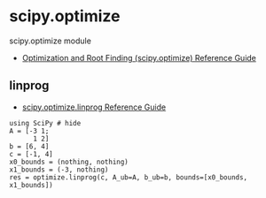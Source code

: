 # scipy.optimize

scipy.optimize module

- [Optimization and Root Finding (scipy.optimize) Reference Guide](https://docs.scipy.org/doc/scipy/reference/optimize.html)


## linprog

- [scipy\.optimize\.linprog Reference Guide](https://docs.scipy.org/doc/scipy/reference/generated/scipy.optimize.linprog.html#scipy.optimize.linprog)

```@example
using SciPy # hide
A = [-3 1; 
      1 2]
b = [6, 4]
c = [-1, 4]
x0_bounds = (nothing, nothing)
x1_bounds = (-3, nothing)
res = optimize.linprog(c, A_ub=A, b_ub=b, bounds=[x0_bounds, x1_bounds])
```



